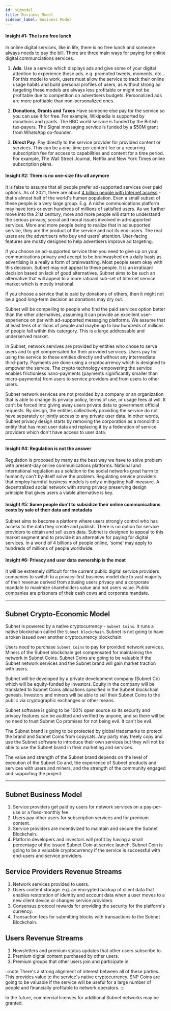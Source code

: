 ```yaml
---
id: bizmodel
title: Business Model
sidebar_label: Business Model
---
```



#### Insight #1: The is no free lunch
In online digital services, like in life, there is no free lunch and someone always needs to pay the bill. There are three main ways for paying for online digital communciations services.

1. **Ads**. Use a service which displays ads and give some of your digital attention to experience these ads. e.g. promoted tweets, moments, etc... For this model to work, users must allow the service to track their online usage habits and build personal profiles of users, as without strong ad targeting these models are always less profitable or might not be profitable due to competition on advertisers budgets. Personalized ads are more proftiable than non-personalized ones.

2. **Donations, Grants and Taxes** Have someone else pay for the service so you can use it for free. For example, Wikipedia is supported by donations and grants. The BBC world service is funded by the British tax-payers. The Signal messaging service is funded by a $50M grant from WhatsApp co-founder.

3. **Direct Pay**. Pay directly to the service provider for provided content or services. This can be a one-time per content fee or a recurring subscription fee for access to capabilities and content for a time period. For example, The Wall Street Journal, Netflix and New York Times online subscription plans.

#### Insight #2: There is no one-size fits-all anymore
It is false to assume that all people prefer ad-supported services over paid options. As of 2021, there are about [4 billion people with Internet access](https://en.wikipedia.org/wiki/Global_Internet_usage) - that's almost half of the world's human population. Even a small subset of these people is a very large group. E.g. A niche communications platform may have tens or even hundreds of millions of satisfied users. As we further move into the 21st century, more and more people will start to understand the serious privacy, social and moral issues involved in ad-supported services. More and more people being to realize that in ad supported service, they are the product of the service and not its end-users. The real users are the advertisers who buy end users' attention. User-facing features are mostly designed to help advertisers improve ad targeting.

If you choose an ad-supported service then you need to give up on your communications privacy and accept to be brainwashed on a daily basis as advertising is a really a form of brainwashing. Most people seem okay with this decision. Subnet may not appeal to these people. It is an irratioanl decision based on lack of good alternatives. Subnet aims to be such an alternative that will appeal to a more ratioanl sub-set of Internet service market which is mostly irrational.

If you choose a service that is paid by donations of others, then it might not be a good long-term decision as donations may dry out.

Subnet will be compelling to people who find the paid services option better than the other alternatives, assuming it can provide an excellent user-experience on par with ad-supported messaging platforms. We assume that at least tens of millions of people and maybe up to low hundreds of millions of people fall within this catergory. This is a large addressable and underserved market.

In Subnet, network servives are provided by entities who chose to serve users and to get compensated for their provided services. Users pay for using the service to these entities directly and without any intermediate third-party. Payments are done using a cryptocurrency which is designed to empower the service. The crypto technology empowering the service enables frictionless nano-payments (payments significantly smaller than micro-payments) from users to service providers and from users to other users.

Subnet network services are not provided by a company or an organization that is able to change its privacy policy, terms of use, or usage fees at will. It can't be forced into giving away users private data to government official requests. By design, the entities collectively providing the service do not have separately or jointly access to any private user data. In other words, Subnet privacy design starts by removing the corporation as a monolithic entity that has most user data and replacing it by a federation of service providers which don't have access to user data.

---

#### Insight #4: Regulation is not the answer
Regulation is proposed by many as the best way we have to solve problem with present-day online communications platforms. National and international regulation as a solution to the social networks great harm to humanity can't by-itself solve the problem. Regulating service providers that employ harmful business models is only a mitigating half-measure. A decentralized social network with strong privacy preserving design principle that gives users a viable alternative is key.

#### Insight #5: Some people don't to subsidize their online communications costs by sale of their data and metadata

Subnet aims to become a platform where users strongly control who has access to the data they create and publish. There is no option for service providers to obtain and sell users data. Subnet is designed to appeal to this market segment and to provide it an alternative for paying for digital services. In a world of 4 billions of people online, 'some' may apply to hundreds of millions of people worldwide.

#### Insight #6: Privacy and user data ownership is the moat
It will be extremely difficult for the current public digital service providers companies to switch to a privacy-first business model due to vast majority of their revenue derived from abusing users privacy and a corporate mandate to maximize shareholders value and not users value. Public companies are prisoners of their cash cows and corporate mandate.

---

## Subnet Crypto-Economic Model

Subnet is powered by a native cryptocurrency - `Subnet Coins`. It runs a native blockchain called the `Subnet blockchain`. Subnet is not going to have a token issued over another cryptocurrency blockchain.

Users need to purchase `Subnet Coins` to pay for provided network services. Miners of the Subnet blockchain get compensated for maintaining the network in Subnet Coins.  Subnet Coins are going to be valuable if the Subnet network services and the Subnet brand will gain market traction with users.

Subnet will be developed by a private development company (Subnet Co) which will be equity-funded by  investors. Equity in the company will be translated to Subnet Coins allocations specified in the Subnet blockchain genesis. Investors and miners will be able to sell their Subnet Coins to the public via cryptographic exchanges or other means.

Subnet software is going to be 100% open source so its security and privacy features can be audited and verified by anyone, and so there will be no need to trust Subnet Co promises for not being evil. It can't be evil.

The Subnet brand is going to be protected by global trademarks to protect the brand and Subnet Coins from copycats. Any party may freely copy and use the Subnet software to introduce their own services but they will not be able to use the Subnet brand in their marketing and services.

The value and strength of the Subnet brand depends on the level of execution of the Subnet Co and, the experience of Subnet products and services with users and miners, and the strength of the community engaged and supporting the project.

---

## Subnet Business Model

1. Service providers get paid by users for network services on a pay-per-use or a fixed-monthly fee.
2. Users pay other users for subscription services and for premium content.
3. Service providers are incentivized to maintain and secure the Subnet Blockchain.
4. Platform developers and investors will profit by having a small percentage of the issued Subnet Coin at service launch. Subnet Coin is going to be a valuable cryptocurrency if the service is successful with end-users and service providers.

## Service Providers Revenue Streams
1. Network services provided to users.
2. Users content storage. e.g. an encrypted backup of client data that enables restoration of identity and account data when a user moves to a new client device or changes service providers.
3. Consensus protocol rewards for providing the security for the platform's currency.
4. Transaction fees for submitting blocks with transactions to the Subnet Blockchain.

## Users Revenue Streams
1. Newsletters and premium status updates that other users subscribe to.
2. Premium digital content purchased by other users.
3. Premium groups that other users join and participate in.


:::note
There's a strong alignment of interest between all of these parties. This provides value to the service's native cryptocurrency. SNP Coins are going to be valuable if the service will be useful for a large number of people and financially profitable to network operators.
:::

In the future, commercial licenses for additional Subnet networks may be granted.
